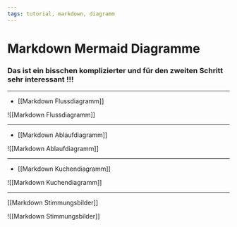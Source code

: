 ```yaml
---
tags: tutorial, markdown, diagramm
---
```


Markdown Mermaid Diagramme
===

### Das ist ein bisschen komplizierter und für den zweiten Schritt sehr interessant !!!

---

- [[Markdown Flussdiagramm]]

![[Markdown Flussdiagramm]]

---
- [[Markdown Ablaufdiagramm]]

![[Markdown Ablaufdiagramm]]

---

- [[Markdown Kuchendiagramm]]

![[Markdown Kuchendiagramm]]

---

[[Markdown Stimmungsbilder]]

![[Markdown Stimmungsbilder]]